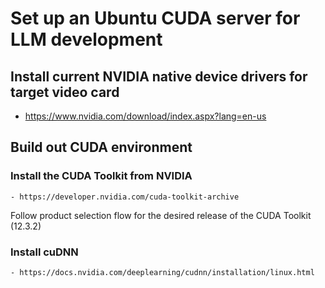 

# Set up an Ubuntu CUDA server for LLM development

  ## Install current NVIDIA native device drivers for target video card
  - https://www.nvidia.com/download/index.aspx?lang=en-us
   
  ## Build out CUDA environment
  
   ### Install the CUDA Toolkit from NVIDIA
    - https://developer.nvidia.com/cuda-toolkit-archive
   
   Follow product selection flow for the desired release of the CUDA Toolkit (12.3.2)

   ### Install cuDNN
    - https://docs.nvidia.com/deeplearning/cudnn/installation/linux.html
